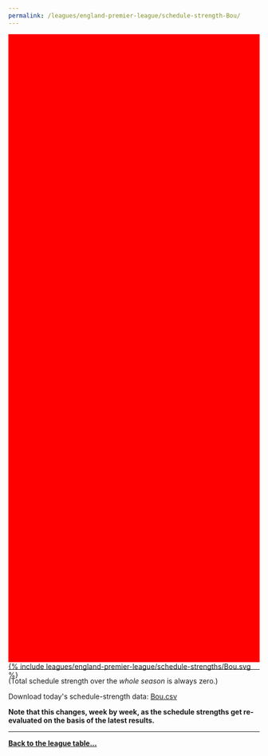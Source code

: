 ```yaml
---
permalink: /leagues/england-premier-league/schedule-strength-Bou/
---
```


<style>
.svg-wrap {
    background-color:red;
    height:0;
    padding-top:250%; /* 350px/550px */
    position: relative;
}

svg {
    background-color: white;
    height: 100%;
    display:block;
    width: 100%;
    position: absolute;
    top:0;
    left:0;
}
</style>


<div class="svg-wrap">
{% include leagues/england-premier-league/schedule-strengths/Bou.svg %}
</div>

-----

(Total schedule strength over the *whole season* is always zero.)


Download today's schedule-strength data: [Bou.csv](/assets/leagues/england-premier-league/2024/schedule-strengths/Bou.csv)

**Note that this changes, week by week, as the schedule strengths get re-evaluated on the
basis of the latest results.**

-----

[**Back to the league table...**](/leagues/england-premier-league)


